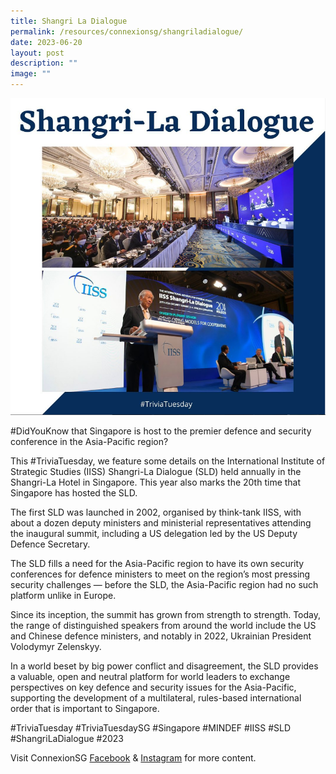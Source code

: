 ```yaml
---
title: Shangri La Dialogue
permalink: /resources/connexionsg/shangriladialogue/
date: 2023-06-20
layout: post
description: ""
image: ""
---
```

![](/images/connexionsg/2023/shangri%20la%20dialogue.PNG)

#DidYouKnow that Singapore is host to the premier defence and security conference in the Asia-Pacific region?

This #TriviaTuesday, we feature some details on the International Institute of Strategic Studies (IISS) Shangri-La Dialogue (SLD) held annually in the Shangri-La Hotel in Singapore. This year also marks the 20th time that Singapore has hosted the SLD.

The first SLD was launched in 2002, organised by think-tank IISS, with about a dozen deputy ministers and ministerial representatives attending the inaugural summit, including a US delegation led by the US Deputy Defence Secretary.

The SLD fills a need for the Asia-Pacific region to have its own security conferences for defence ministers to meet on the region’s most pressing security challenges — before the SLD, the Asia-Pacific region had no such platform unlike in Europe.

Since its inception, the summit has grown from strength to strength. Today, the range of distinguished speakers from around the world include the US and Chinese defence ministers, and notably in 2022, Ukrainian President Volodymyr Zelenskyy.

In a world beset by big power conflict and disagreement, the SLD provides a valuable, open and neutral platform for world leaders to exchange perspectives on key defence and security issues for the Asia-Pacific, supporting the development of a multilateral, rules-based international order that is important to Singapore.

#TriviaTuesday #TriviaTuesdaySG #Singapore #MINDEF #IISS #SLD #ShangriLaDialogue #2023

Visit ConnexionSG <a target="_blank" href="https://www.facebook.com/ConnexionSG">Facebook</a> &amp; <a target="_blank" href="https://www.instagram.com/connexionsg/">Instagram</a> for more content.